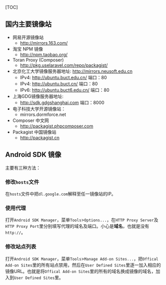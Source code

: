 [TOC]


## 国内主要镜像站

- 网易开源镜像站
  - http://mirrors.163.com/
- 淘宝 NPM 镜像
  - http://npm.taobao.org/
- Toran Proxy (Composer)
  - http://pkg.uselaravel.com/repo/packagist/
- 北京化工大学镜像服务器地址: http://mirrors.neusoft.edu.cn
  - IPv4: http://ubuntu.buct.edu.cn/ 端口：80
  - IPv4: http://ubuntu.buct.cn/ 端口：80
  - IPv6: http://ubuntu.buct6.edu.cn/ 端口：80
- 上海GDG镜像服务器地址:
  - http://sdk.gdgshanghai.com 端口：8000
- 电子科技大学开源镜像站：
  - mirrors.dormforce.net
- Composer 中文网
  - http://packagist.phpcomposer.com
- Packagist 中国镜像站
  - http://packagist.cn


## Android SDK 镜像

主要有三种方法：

### 修改`hosts`文件

在`hosts`文件中把`dl.google.com`解释至任一镜像站的IP。

### 使用代理

打开`Android SDK Manager`，菜单`Tools`>`Options...`，在`HTTP Proxy Server`及`HTTP Proxy Port`里分别填写代理的域名及端口。小心是**域名**，也就是没有`http://`。

### 修改站点列表

打开`Android SDK Manager`，菜单`Tools`>`Manage Add-on Sites...`，把`Offical Add-on Sites`里的所有站点禁用，然后在`User Defined Sites`里逐一加入相应的镜像URL。也就是将`Offical Add-on Sites`里的所有的域名换成镜像的域名，加入到`User Defined Sites`里。
